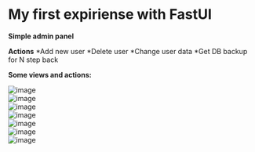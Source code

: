 # My first expiriense with FastUI

**Simple admin panel**

**Actions**
*Add new user
*Delete user
*Change user data
*Get DB backup for N step back

**Some views and actions:**

![image](https://github.com/17neverends/admin-panel-fastUI/assets/118381764/ad8bc334-a893-451a-b6b8-17df45421c83)
<br>
![image](https://github.com/17neverends/admin-panel-fastUI/assets/118381764/500350c1-f84d-4abe-8f51-3e664f707b57)
<br>
![image](https://github.com/17neverends/admin-panel-fastUI/assets/118381764/437e6127-a955-4016-9110-3babb5ac4fc6)
<br>
![image](https://github.com/17neverends/admin-panel-fastUI/assets/118381764/b09bcb83-50d0-449b-b7ee-480c17c1916e)
<br>
![image](https://github.com/17neverends/admin-panel-fastUI/assets/118381764/8d639313-5725-4696-aef8-2eb73a76c7f5)
<br>
![image](https://github.com/17neverends/admin-panel-fastUI/assets/118381764/ca1f87bd-3569-48cf-9147-a5fe072ca956)
<br>
![image](https://github.com/17neverends/admin-panel-fastUI/assets/118381764/edb9b063-15ef-466c-97cb-309478620980)






